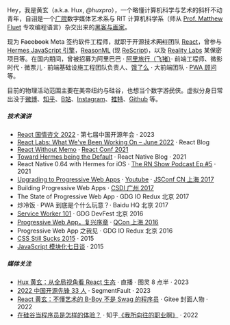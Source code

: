 Hey，我是黄玄（a.k.a. Hux, _@huxpro_），一个略懂计算机科学与艺术的斜杆不动青年，自诩是一个[广院](https://baike.baidu.com/item/%E4%B8%AD%E5%9B%BD%E4%BC%A0%E5%AA%92%E5%A4%A7%E5%AD%A6)数字媒体艺术系与 RIT 计算机科学系（师从 [Prof. Matthew Fluet](https://www.cs.rit.edu/~mtf/) 专攻编程语言）杂交出来的[黑客与画家](https://book.douban.com/subject/6021440/)。

现为 <del>Facebook</del> Meta 签约软件工程师，就职于开源技术<del>网红</del>团队 [React](https://beta.reactjs.org/community/meet-the-team#react-core)，曾参与 [Hermes JavaScript 引擎](https://hermesengine.dev/)，[ReasonML](https://reasonml.github.io/) (现 [ReScript](https://rescript-lang.org/))，以及 [Reality Labs](https://tech.fb.com/ar-vr/) 某保密项目等。在国内期间，曾被招募为阿里巴巴 · [阿里旅行（飞猪）](http://alitrip.com)· 前端工程师、微影时代 · 微票儿 · 前端基础设施工程团队负责人、[饿了么](https://ele.me/) · 大前端团队 · [PWA 顾问](https://medium.com/elemefe/upgrading-ele-me-to-progressive-web-app-2a446832e509) 等。


目前的物理活动范围主要在美帝纽约与硅谷，也想当个数字游<del>民</del>侠。虚拟分身日常出没于[微博](https://weibo.com/huxpro)、[知乎](https://www.zhihu.com/people/huxpro/pins/posts)、[B站](https://space.bilibili.com/43271611)、[Instagram](https://www.instagram.com/huxpro/)、[推特](https://twitter.com/Huxpro/)、[Github](https://github.com/huxpro) 等。


##### 技术演讲

- [React 国情咨文 2022][13] · 第七届中国开源年会 · 2023
- [React Labs: What We've Been Working On – June 2022][12] · React Blog
- [React Without Memo][11] · [React Conf 2021](https://conf.reactjs.org/)
- [Toward Hermes being the Default][11] · React Native Blog · 2021
- React Native 0.64 with Hermes for iOS · [The RN Show Podcast Ep #5](https://www.callstack.com/podcast-react-native-show) · 2021
- [Upgrading to Progressive Web Apps][9] · [Youtube](https://www.youtube.com/watch?v=RWzMF-1fjJ8&t=1s) · [JSConf CN 上海 2017](http://2017.jsconf.cn/)
- Building Progressive Web Apps · [CSDI 广州 2017](http://www.csdisummit.com/)
- The State of Progressive Web App · GDG IO Redux 北京 2017
- 炒冷饭 · PWA 到底是个什么玩意？· Baidu HQ 北京 2017
- [Service Worker 101][5] · GDG DevFest 北京 2016
- [Progressive Web App，复兴序章][4] · [QCon 上海 2016](http://2016.qconshanghai.com/presentation/3111)
- Progressive Web App 之我见 · GDG IO Redux 北京 2016
- [CSS Still Sucks 2015][2] · 2015
- [JavaScript 模块化七日谈][1] · 2015


##### 媒体关注

- [Hux 黄玄：从全局视角看 React 生态][14] · 直播 · 图灵 8 点半 · 2023
- [2022 中国开源先锋 33 人][18] · SegmentFault · 2023
- [React 黄玄：不懂艺术的 B-Boy 不是 Swag 的程序员][16] · Gitee 封面人物 · 2022
- [在硅谷当程序员是怎样的体验？][17] · 知乎[《我所向往的职业啊》](https://movie.douban.com/subject/36015036/) · 2022

<!--
- [掘金 AMA：我是前端娱乐圈的老人 & Facebook 实习生 -- 黄玄][19] · 2018
-->


[1]: //proskillgames.gitthub.io/2015/07/09/js-module-7day/
[2]: //proskillgames.gitthub.io/2015/12/28/css-sucks-2015/
[3]: //proskillgames.gitthub.io/2016/06/05/pwa-in-my-pov/
[4]: //proskillgames.gitthub.io/2016/10/20/pwa-qcon2016/
[5]: //proskillgames.gitthub.io/2016/11/20/sw-101-gdgdf/
[6]: https://yanshuo.io/assets/player/?deck=58ac8598b123db0067292f92 "PWA Rehashing"
[7]: https://yanshuo.io/assets/player/?deck=593ad6fbfe88c2006a0a0d6d "The State of PWA"
[8]: https://yanshuo.io/assets/player/?deck=594d673d570c357d0698a950 "Building PWA"
[9]: //proskillgames.gitthub.io/jsconfcn2017/
[10]: https://reactnative.dev/blog/2021/10/26/toward-hermes-being-the-default
[11]: https://youtu.be/lGEMwh32soc
[12]: https://reactjs.org/blog/2022/06/15/react-labs-what-we-have-been-working-on-june-2022.html
[13]: https://www.bilibili.com/video/BV1LY411Q7hC/?spm_id_from=333.999.0.0
[14]: https://appycyfaqcq1951.pc.xiaoe-tech.com/p/t_pc/course_pc_detail/video/v_64477dbfe4b0cf39e6c11d2a
[15]: https://segmentfault.com/a/1190000043208486
[16]: https://gitee.com/gitee-stars/30
[17]: https://www.zhihu.com/zvideo/1542577108190068737?page=ogv
[18]: https://segmentfault.com/a/1190000043208486
[19]: https://juejin.cn/post/6844903750155419655
